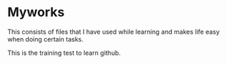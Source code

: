 # Myworks
This consists of files that I have used while learning and makes life easy when doing certain tasks.

This is the training test to learn github.
